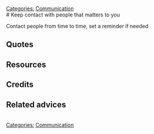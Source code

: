 [Categories:](../Categories/index.md) [Communication](../Categories/Communication.md)<br># Keep contact with people that matters to you

Contact people from time to time, set a reminder if needed


## Quotes

## Resources

## Credits

## Related advices

<br>[Categories:](../Categories/index.md) [Communication](../Categories/Communication.md)